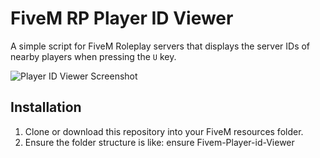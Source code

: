 # FiveM RP Player ID Viewer

A simple script for FiveM Roleplay servers that displays the server IDs of nearby players when pressing the `U` key.

![Player ID Viewer Screenshot](https://media.discordapp.net/attachments/1381619001788076045/1400100117037449226/Screenshot_2025-07-30_184050.png?ex=688b6858&is=688a16d8&hm=90b9d7ba6e09f9a15c7c479730bb53aadd4b88770fe046ce5676dfa05bd82e80&=&format=webp&quality=lossless&width=1663&height=856)

## Installation

1. Clone or download this repository into your FiveM resources folder.
2. Ensure the folder structure is like: ensure Fivem-Player-id-Viewer

